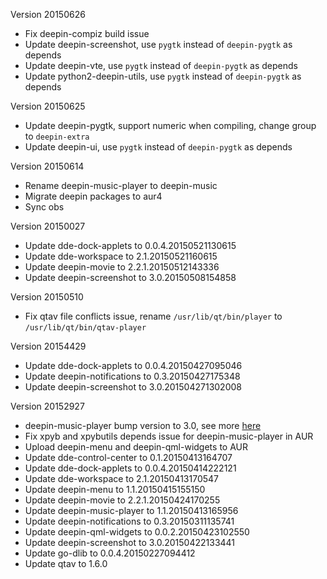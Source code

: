 Version 20150626

 - Fix deepin-compiz build issue
 - Update deepin-screenshot, use `pygtk` instead of `deepin-pygtk` as depends
 - Update deepin-vte, use `pygtk` instead of `deepin-pygtk` as depends
 - Update python2-deepin-utils, use `pygtk` instead of `deepin-pygtk` as depends


Version 20150625

 - Update deepin-pygtk, support numeric when compiling, change group
   to `deepin-extra`
 - Update deepin-ui, use `pygtk` instead of `deepin-pygtk` as depends


Version 20150614

 - Rename deepin-music-player to deepin-music
 - Migrate deepin packages to aur4
 - Sync obs


Version 20150027

 - Update dde-dock-applets to 0.0.4.20150521130615
 - Update dde-workspace to 2.1.20150521160615
 - Update deepin-movie to 2.2.1.20150512143336
 - Update deepin-screenshot to 3.0.20150508154858


Version 20150510

 - Fix qtav file conflicts issue, rename `/usr/lib/qt/bin/player`
   to `/usr/lib/qt/bin/qtav-player`


Version 20154429

 - Update dde-dock-applets to 0.0.4.20150427095046
 - Update deepin-notifications to 0.3.20150427175348
 - Update deepin-screenshot to 3.0.201504271302008


Version 20152927

 - deepin-music-player bump version to 3.0, see more [here](http://planet.linuxdeepin.com/deepin-screenshot-v3-0-released-taking-screenshots-easily/)
 - Fix xpyb and xpybutils depends issue for deepin-music-player in AUR
 - Upload deepin-menu and deepin-qml-widgets to AUR
 - Update dde-control-center to 0.1.20150413164707
 - Update dde-dock-applets to 0.0.4.20150414222121
 - Update dde-workspace to 2.1.20150413170547
 - Update deepin-menu to 1.1.20150415155150
 - Update deepin-movie to 2.2.1.20150424170255
 - Update deepin-music-player to 1.1.20150413165956
 - Update deepin-notifications to 0.3.20150311135741
 - Update deepin-qml-widgets to 0.0.2.20150423102550
 - Update deepin-screenshot to 3.0.20150422133441
 - Update go-dlib to 0.0.4.20150227094412
 - Update qtav to 1.6.0
